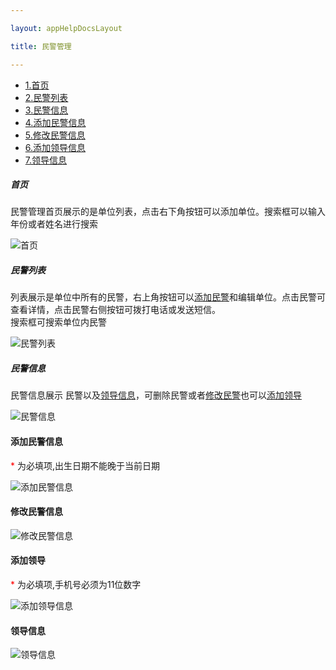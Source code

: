 ```yaml
---

layout: appHelpDocsLayout

title: 民警管理

---
```

<ul>
   <li><a href="#home">1.首页</a></li>
   <li><a href="#list">2.民警列表</a></li>
   <li><a href="#policeInfo">3.民警信息</a></li>
   <li><a href="#add_mj">4.添加民警信息</a></li>
   <li><a href="#edit_mj">5.修改民警信息</a></li>
   <li><a href="#add_ld">6.添加领导信息</a></li>
   <li><a href="#ld_info">7.领导信息</a></li>
</ul>

##### <span id="home">首页</span>

民警管理首页展示的是单位列表，点击右下角按钮可以添加单位。搜索框可以输入年份或者姓名进行搜索

![首页](./img/policemanage/home.jpg)

##### <span id="list">民警列表</span>

<span style="text-align: left;">列表展示是单位中所有的民警，右上角按钮可以<a href="#add_mj">添加民警</a>和编辑单位。点击民警可查看详情，点击民警右侧按钮可拨打电话或发送短信。<br>搜索框可搜索单位内民警</span>

![民警列表](./img/policemanage/list.jpg)

##### <span id="policeInfo">民警信息</span>

民警信息展示 民警以及<a href="#ld_info">领导信息</a>，可删除民警或者<a href="#edit_mj">修改民警</a>也可以<a href="#add_ld">添加领导</a>

![民警信息](./img/policemanage/police_info.jpg)

#### <span id="add_mj">添加民警信息</span>

<span style="color:red;">*</span> 为必填项,出生日期不能晚于当前日期

![添加民警信息](./img/policemanage/add_mj.jpg)

#### <span id="edit_mj">修改民警信息</span>

![修改民警信息](./img/policemanage/edit_mj.jpg)

#### <span id="add_ld">添加领导</span>

<span style="color:red;">*</span> 为必填项,手机号必须为11位数字

![添加领导信息](./img/policemanage/add_lingdao.jpg)

#### <span id="ld_info">领导信息</span>

![领导信息](./img/policemanage/ld_info.jpg)
